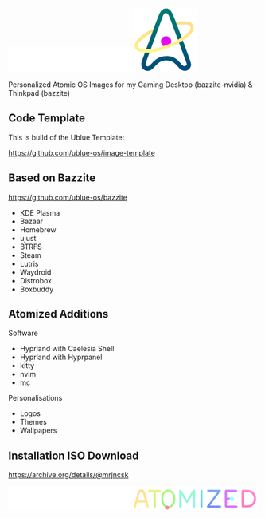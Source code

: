 ![Logo](files/usr/share/atomized/_.png)![Logo](files/usr/share/atomized/Logo.png)

Personalized Atomic OS Images for my Gaming Desktop (bazzite-nvidia) & Thinkpad (bazzite)

## Code Template

This is build of the Ublue Template:

https://github.com/ublue-os/image-template

## Based on Bazzite

https://github.com/ublue-os/bazzite

- KDE Plasma
- Bazaar
- Homebrew
- ujust
- BTRFS
- Steam
- Lutris
- Waydroid
- Distrobox
- Boxbuddy

## Atomized Additions

Software

- Hyprland with Caelesia Shell
- Hyprland with Hyprpanel
- kitty
- nvim
- mc

Personalisations

- Logos
- Themes
- Wallpapers

## Installation ISO Download

https://archive.org/details/@mrjncsk

![Logo](files/usr/share/atomized/_.png)![Title](files/usr/share/atomized/Title.png)
